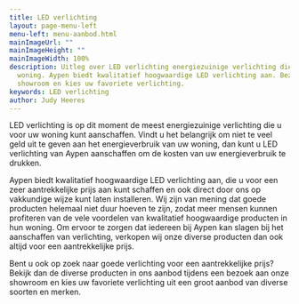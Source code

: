 ```yaml
---
title: LED verlichting
layout: page-menu-left
menu-left: menu-aanbod.html
mainImageUrl: ""
mainImageHeight: ""
mainImageWidth: 100%
description: Uitleg over LED verlichting energiezuinige verlichting die u voor uw
  woning. Aypen biedt kwalitatief hoogwaardige LED verlichting aan. Bezoek aan onze
  showroom en kies uw favoriete verlichting.
keywords: LED verlichting
author: Judy Heeres
---
```


LED verlichting is op dit moment de meest energiezuinige verlichting die u voor uw woning kunt aanschaffen. 
Vindt u het belangrijk om niet te veel geld uit te geven aan het energieverbruik van uw woning, 
dan kunt u LED verlichting van Aypen aanschaffen om de kosten van uw energieverbruik te drukken.

Aypen biedt kwalitatief hoogwaardige LED verlichting aan, die u voor een zeer aantrekkelijke prijs aan kunt 
schaffen en ook direct door ons op vakkundige wijze kunt laten installeren. Wij zijn van mening dat goede producten
helemaal niet duur hoeven te zijn, zodat meer mensen kunnen profiteren van de vele voordelen van kwalitatief 
hoogwaardige producten in hun woning. Om ervoor te zorgen dat iedereen bij Aypen kan slagen bij het aanschaffen 
van verlichting, verkopen wij onze diverse producten dan ook altijd voor een aantrekkelijke prijs.

Bent u ook op zoek naar goede verlichting voor een aantrekkelijke prijs? Bekijk dan de diverse producten 
in ons aanbod tijdens een bezoek aan onze showroom en kies uw favoriete verlichting uit een groot aanbod 
van diverse soorten en merken.
